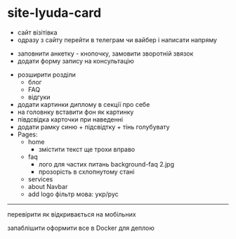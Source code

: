 # site-lyuda-card

+ сайт візітівка
+ одразу з сайту перейти в телеграм чи вайбер і написати напряму
- заповнити анкетку - кнопочку, замовити зворотній звязок
- додати форму запису на консультацію
+ розширити розділи 
    - блог
    + FAQ
    - відгуки
+ додати картинки диплому в секції про себе
+ на головнку вставити фон як картинку
+ півдсвідка карточки при наведенні
+ додати рамку синю + підсвідтку + тінь голубувату
+ Pages:
    + home
        + змістити текст ще трохи вправо
    + faq
        + лого для частих питань background-faq 2.jpg
        + прозорість в схлопнутому стані
    + services
    + about
Navbar
    + add logo
    фільтр мова: укр/рус
----------------------
перевірити як відкривається на мобільних

запаблішити
оформити все в Docker для деплою